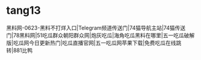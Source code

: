 # tang13
黑料网-0623-黑料不打烊入口|Telegram频道传送门|74猫导航主站|74猫传送门|78黑料网|51吃瓜群众朝阳群众网|炮灰吃瓜|海角吃瓜黑料在哪里|五一吃瓜破解版|吃瓜网今日更新热门|吃瓜直播官网|五一吃瓜网苹果下载|免费吃瓜在线跳转|881比鸭
